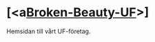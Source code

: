 # [<a[Broken-Beauty-UF](https://axel07n.github.io/Broken-Beauty-UF/)>]
Hemsidan till vårt UF-företag.
